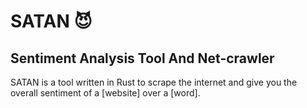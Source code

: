 # SATAN 😈

## Sentiment Analysis Tool And Net-crawler

SATAN is a tool written in Rust to scrape the internet and give you the overall sentiment of a [website] over a [word].
